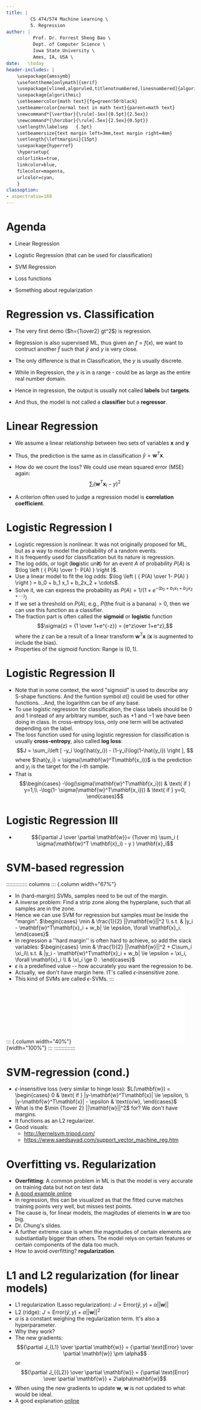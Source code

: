 ```yaml
---
title: | 
         CS 474/574 Machine Learning \
         5. Regression 
author: |
          Prof. Dr. Forrest Sheng Bao \
          Dept. of Computer Science \
          Iowa State University \
          Ames, IA, USA \
date:   \today
header-includes: |
    \usepackage{amssymb}
    \usefonttheme[onlymath]{serif}
    \usepackage[vlined,algoruled,titlenotnumbered,linesnumbered]{algorithm2e}
    \usepackage{algorithmic}
    \setbeamercolor{math text}{fg=green!50!black}
    \setbeamercolor{normal text in math text}{parent=math text}
    \newcommand*{\vertbar}{\rule[-1ex]{0.5pt}{2.5ex}}
    \newcommand*{\horzbar}{\rule[.5ex]{2.5ex}{0.5pt}}
    \setlength\labelsep   {.5pt}  
    \setbeamersize{text margin left=3mm,text margin right=4mm} 
    \setlength{\leftmargini}{15pt}
    \usepackage{hyperref}
    \hypersetup{
    colorlinks=true,
    linkcolor=blue,
    filecolor=magenta,      
    urlcolor=cyan,
    }
classoption:
- aspectratio=169
---
```




# Agenda

- Linear Regression

- Logistic Regression (that can be used for classification)

- SVM Regression 

- Loss functions

- Something about regularization 

# Regression vs. Classification

- The very first demo ($h={1\over2} gt^2$) is regression. 

- Regression is also supervised ML, thus given an $f=f(x)$, we want to contruct another $\hat{f}$ such that $\hat{y}$ and $y$ is very close. 

- The only difference is that in Classification, the $y$ is usually discrete. 

- While in Regression, the $y$ is in a range - could be as large as the entire real number domain. 

- Hence in regression, the output is usually not called **labels** but **targets**. 

- And thus, the model is not called a **classifier** but a **regressor**. 

# Linear Regression

- We assume a linear relationship between two sets of variables $\mathbf{x}$ and $\mathbf{y}$

- Thus, the prediction is the same as in classification $\hat{y} = \mathbf{w}^T\mathbf{x}$. 

- How do we count the loss? We could use mean squared error (MSE) again: 
$$\sum_{i} (\mathbf{w}^T\mathbf{x}_i - y)^2$$

- A criterion often used to judge a regression model is **correlation coefficient**.

# Logistic Regression I

- Logistic regression is nonlinear. It was not originally proposed for ML, but as a way to model the probability of a random events. 
- It is frequently used for classification but its nature is regression. 
- The log odds, or logit (**log**istic un**it**) for an event $A$ of probability $P(A)$ is 
  $\log \left (  {  P(A) \over  1- P(A) } \right )$.
- Use a linear model to fit the log odds: 
  $\log \left (  {  P(A) \over  1- P(A) } \right )  = b_0 + b_1 x_1 + b_2x_2 + \cdots$. 
- Solve it, we can express the probability as 
  $P(A) = 1/ \left ( 
             1 + e^{-(b_0 + b_1 x_1 + b_2x_2 + \cdots)}
  \right )$
- If we set a threshold on $P(A)$, e.g., $P(\text{the fruit is a banana})>0$, then we can use this function as a classifier. 
- The fraction part is often called the **sigmoid** or **logistic** function $$\sigma(z) = {1 \over 1+e^{-z}} = {e^z\over 1+e^z},$$ where the $z$ can be a result of a linear transform $\mathbf{w}^T\mathbf{x}$ ($\mathbf{x}$ is augmented to include the bias). 
- Properties of the sigmoid function: Range is $(0,1)$.

# Logistic Regression II

- Note that in some context, the word "sigmoid" is used to describe any S-shape functions. And the funtion symbol $\sigma()$ could be used for other functions. ..And, the logarithm can be of any base. 
- To use logistic regression for classification, the class labels should be 0 and 1 instead of any arbitrary number, such as $+1$ and $-1$ we have been doing in class. In cross-entropy loss, only one term will be activated depending on the label.
- The loss function used for using logistic regression for classification is usually **cross-entropy**, also called **log loss**: 
$$J = \sum_i\left [ 
     -y_i \log(\hat{y_i})  - (1-y_i)\log(1-\hat{y_i})
     \right ], $$
where $\hat{y_i} = \sigma(\mathbf{w}^T\mathbf{x_i})$ is the prediction and $y_i$ is the target for the $i$-th sample. 
- That is 
  $$\begin{cases}
   -\log(\sigma(\mathbf{w}^T\mathbf{x_i})) & \text{ if } y=1,\\
   -\log(1- \sigma(\mathbf{w}^T\mathbf{x_i})) & \text{ if } y=0,
   \end{cases}$$

# Logistic Regression III

- $${\partial J \over \partial \mathbf{w}}=
  {1\over m}
  \sum_i ( \sigma(\mathbf{w}^T \mathbf{x}_i) - y ) \mathbf{x}_i$$
 
# SVM-based regression 
:::::::::::::: columns
::: {.column width="67%"}
 - In (hard-margin) SVMs, samples need to be out of the margin. 
 - A inverse problem: Find a strip zone along the hyperplane, such that all samples are in the zone. 
 - Hence we can use SVM for regression but samples must be inside the "margin".
 $\begin{cases}
    \min & \frac{1}{2} ||\mathbf{w}||^2 \\
    s.t. & |y_i - \mathbf{w}^T\mathbf{x}_i + w_b| \le \epsilon, \forall \mathbf{x}_i. 
\end{cases}$
- In regression a ''hard margin'' is often hard to achieve, so add the slack variables: 
 $\begin{cases}
    \min & \frac{1}{2} ||\mathbf{w}||^2 + C\sum_i \xi_i\\
    s.t. & |y_i - \mathbf{w}^T\mathbf{x}_i + w_b| \le \epsilon + \xi_i, \forall \mathbf{x}_i \\
    & \xi_i \ge 0 . 
\end{cases}$
- $\epsilon$ is a predefined value -- how accurately you want the regression to be. 
- Actually, we don't have margin here. IT's called $\epsilon$-insensitive zone. 
- This kind of SVMs are called $\epsilon$-SVMs. 
:::

::: {.column width="40%"}
![](figs/SVM_idea.pdf){width="100%"}
:::
::::::::::::::
 
# SVM-regression (cond.)
- $\epsilon$-insensitive loss (very similar to hinge loss): 
  $L(\mathbf{w}) = 
    \begin{cases}
    0 & \text{ if } |y-\mathbf{w}^T\mathbf{x}| \le \epsilon, \\
    |y-\mathbf{w}^T\mathbf{x}| - \epsilon & \text{o/w},
    \end{cases}$
- What is the $\min {1\over 2} ||\mathbf{w}||^2$ for? We don't have margins. 
- It functions as an L2 regularizer. 
- Good visuals: 
   * http://kernelsvm.tripod.com/
   * https://www.saedsayad.com/support_vector_machine_reg.htm 

# Overfitting vs. Regularization
- **Overfitting**: A common problem in ML is that the model is very accurate on training data but not on test data
- [A good example online](https://scikit-learn.org/stable/modules/neural_networks_supervised.html)
- In regression, this can be visualized as that the fitted curve matches training points very well, but misses test points. 
- The cause is, for linear models, the magitudes of elements in $\mathbf{w}$ are too big. 
- Dr. Chung's slides. 
- A further extreme case is when the magnitudes of certain elements are substiantially bigger than others. The model relys on certain features or certain components of the data too much. 
- How to avoid overfitting? **regularization**. 

# L1 and L2 regularization (for linear models)
- L1 regularization (Lasso regularization): $J = \text{Error}(\hat{y}, y) + \alpha ||\mathbf{w}||$
- L2 (ridge): $J = \text{Error}(\hat{y}, y) + \alpha ||\mathbf{w}||^2$
- $\alpha$ is a constant weighing the regularization term. It's also a hyperparameter. 
- Why they work? 
- The new gradients: 
$${\partial J_{L1} \over \partial \mathbf{w}} = {\partial \text{Error} \over \partial \mathbf{w}} \pm \alpha$$
or 
$${\partial J_{{L2}} \over \partial \mathbf{w}} = {\partial \text{Error} \over \partial \mathbf{w}} + 2\alpha\mathbf{w}$$
- When using the new gradients to update $\mathbf{w}$, $\mathbf{w}$ is not updated to what would be ideal. 
- A good explanation [online](https://towardsdatascience.com/intuitions-on-l1-and-l2-regularisation-235f2db4c261)
